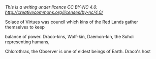 *This is a writing under licence CC BY-NC 4.0. http://creativecommons.org/licenses/by-nc/4.0/*

Solace of Virtues was council which kins of the Red Lands gather themselves to keep 

balance of power. Draco-kins, Wolf-kin, Daemon-kin,  the Suhdi representing humans, 

Chlorothrax, the Observer is one of eldest beings of Earth. Draco's host
